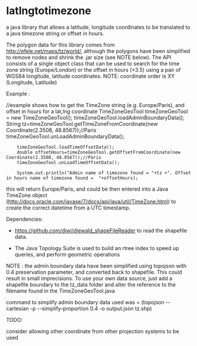latlngtotimezone
================

a java library that allows a latitude, longitude coordinates to be translated to a java timezone string or offset in hours. 

The polygon data for this library comes from http://efele.net/maps/tz/world/, although the polygons have been simplified to remove nodes and shrink the .jar size (see NOTE below).
The API consists of a single object class that can be used to search for the time zone string (Europe/London) or the offset in hours (+3.5) using a pair of WGS84 longitude, latitude coordinates. NOTE: coordinate order is XY (Longitude, Latitude)

Example :

//example shows how to get the TimeZone string (e.g. Europe/Paris), and offset in hours for a lat,lng coordinate
	    TimeZoneGeoTool timeZoneGeoTool = new TimeZoneGeoTool();
		timeZoneGeoTool.loadAdminBoundaryData();
		String tz=timeZoneGeoTool.getTimeZoneFromCoordinate(new Coordinate(2.3508, 48.8567));//Paris
		timeZoneGeoTool.unLoadAdminBoundaryData();
		
		timeZoneGeoTool.loadTimeOffsetData();
        double offsetHours=timeZoneGeoTool.getOffsetFromCoordinate(new Coordinate(2.3508, 48.8567));//Paris
        timeZoneGeoTool.unLoadTimeOffsetData();
		
		System.out.println("Admin name of timezone found = "+tz +". Offset in hours name of timezone found =  "+offsetHours);

this will return Europe/Paris, and could be then entered into a Java TimeZone object (http://docs.oracle.com/javase/7/docs/api/java/util/TimeZone.html) to create the correct datetime from a UTC timestamp.

Dependencies:

- https://github.com/diwi/diewald_shapeFileReader to read the shapefile data. 

- The Java Topology Suite is used to build an rtree index to speed up queries, and perform geometric operations

NOTE : the admin boundary data have been simplified using topojson with 0.4 preservation parameter, and converted back
to shapefile. This could result in small imprecisions. To use your own data source, just add a shapefile boundary to the tz_data folder
and alter the reference to the filename found in the TimeZoneGeoTool.java

command to simplify admin boundary data used was = (topojson --cartesian -p --simplify-proportion 0.4 -o output.json tz.shp)

TODO:

consider allowing other coordinate from other projection systems to be used

